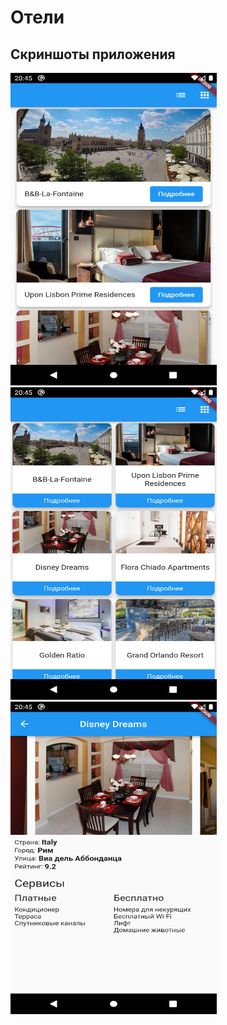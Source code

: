 # Отели

## Скриншоты приложения

<img src="assets/images/screenshots/Screenshot_1655844305.png" width="330" height="500">
<img src="assets/images/screenshots/Screenshot_1655844314.png" width="330" height="500">
<img src="assets/images/screenshots/Screenshot_1655844331.png" width="330" height="500">
